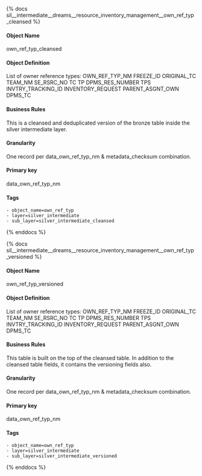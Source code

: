 {% docs sil__intermediate__dreams__resource_inventory_management__own_ref_typ_cleansed %}

#### Object Name
own_ref_typ_cleansed

#### Object Definition
List of owner reference types: OWN_REF_TYP_NM
FREEZE_ID
ORIGINAL_TC
TEAM_NM
SE_RSRC_NO
TC
TP
DPMS_RES_NUMBER
TPS
INVTRY_TRACKING_ID
INVENTORY_REQUEST
PARENT_ASGNT_OWN
DPMS_TC

#### Business Rules
This is a cleansed and deduplicated version of the bronze table inside the silver intermediate layer.

#### Granularity
One record per data_own_ref_typ_nm & metadata_checksum combination.

#### Primary key
data_own_ref_typ_nm

#### Tags
    - object_name=own_ref_typ
    - layer=silver_intermediate
    - sub_layer=silver_intermediate_cleansed

{% enddocs %}

{% docs sil__intermediate__dreams__resource_inventory_management__own_ref_typ_versioned %}

#### Object Name
own_ref_typ_versioned

#### Object Definition
List of owner reference types: OWN_REF_TYP_NM
FREEZE_ID
ORIGINAL_TC
TEAM_NM
SE_RSRC_NO
TC
TP
DPMS_RES_NUMBER
TPS
INVTRY_TRACKING_ID
INVENTORY_REQUEST
PARENT_ASGNT_OWN
DPMS_TC

#### Business Rules
This table is built on the top of the cleansed table. In addition to the cleansed table fields, it contains the versioning fields also.

#### Granularity
One record per data_own_ref_typ_nm & metadata_checksum combination.

#### Primary key
data_own_ref_typ_nm

#### Tags
    - object_name=own_ref_typ
    - layer=silver_intermediate
    - sub_layer=silver_intermediate_versioned

{% enddocs %}